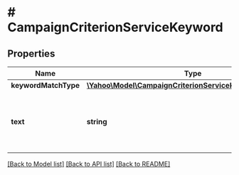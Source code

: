 # # CampaignCriterionServiceKeyword

## Properties

Name | Type | Description | Notes
------------ | ------------- | ------------- | -------------
**keywordMatchType** | [**\Yahoo\Model\CampaignCriterionServiceKeywordMatchType**](CampaignCriterionServiceKeywordMatchType.md) |  | [optional] 
**text** | **string** | &lt;div lang&#x3D;\&quot;ja\&quot;&gt;キーワードの内容です。&lt;br&gt;ADD時、このフィールドは必須です。&lt;br&gt;※最大80文字、10ワードです。&lt;/div&gt;&lt;div lang&#x3D;\&quot;en\&quot;&gt;CampaignCriterionServiceKeyword element.&lt;br&gt;This field is required in ADD operation. &lt;br&gt;* Maximum of 80 letters, 10 word.&lt;/div&gt; | [optional] 

[[Back to Model list]](../../README.md#documentation-for-models) [[Back to API list]](../../README.md#documentation-for-api-endpoints) [[Back to README]](../../README.md)


